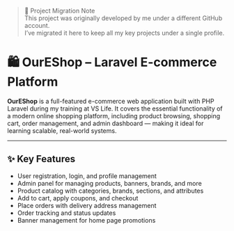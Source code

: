 > 🔄 Project Migration Note  
This project was originally developed by me under a different GitHub account.  
I’ve migrated it here to keep all my key projects under a single profile.

# 🛍️ OurEShop – Laravel E-commerce Platform  

**OurEShop** is a full-featured e-commerce web application built with PHP Laravel during my training at VS Life. It covers the essential functionality of a modern online shopping platform, including product   browsing, shopping cart, order management, and admin dashboard — making it ideal for learning scalable, real-world systems.  

---  

## ✨ Key Features  

- User registration, login, and profile management  
- Admin panel for managing products, banners, brands, and more  
- Product catalog with categories, brands, sections, and attributes  
- Add to cart, apply coupons, and checkout  
- Place orders with delivery address management  
- Order tracking and status updates  
- Banner management for home page promotions  
